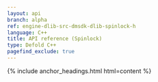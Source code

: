 ```yaml
---
layout: api
branch: alpha
ref: engine-dlib-src-dmsdk-dlib-spinlock-h
language: C++
title: API reference (Spinlock)
type: Defold C++
pagefind_exclude: true
---
```

{% include anchor_headings.html html=content %}